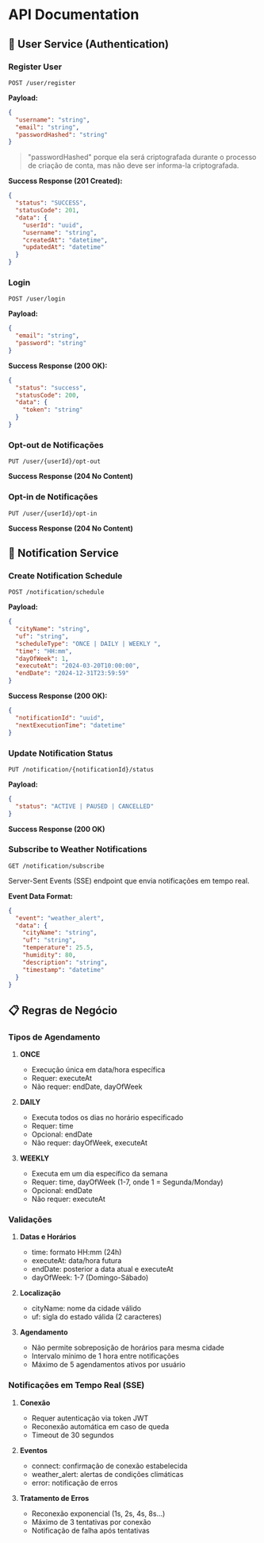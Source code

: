 # API Documentation

## 🔑 User Service (Authentication)

### Register User
```http
POST /user/register
```

**Payload:**
```json
{
  "username": "string",
  "email": "string",
  "passwordHashed": "string"
}
```

> "passwordHashed" porque ela será criptografada durante o processo de criação de conta, mas não deve ser informa-la criptografada.

**Success Response (201 Created):**
```json
{
  "status": "SUCCESS",
  "statusCode": 201,
  "data": {
    "userId": "uuid",
    "username": "string",
    "createdAt": "datetime",
    "updatedAt": "datetime"
  }
}
```

### Login
```http
POST /user/login
```

**Payload:**
```json
{
  "email": "string",
  "password": "string"
}
```

**Success Response (200 OK):**
```json
{
  "status": "success",
  "statusCode": 200,
  "data": {
    "token": "string"
  }
}
```

### Opt-out de Notificações
```http
PUT /user/{userId}/opt-out
```

**Success Response (204 No Content)**

### Opt-in de Notificações
```http
PUT /user/{userId}/opt-in
```

**Success Response (204 No Content)**

## 📅 Notification Service

### Create Notification Schedule
```http
POST /notification/schedule
```

**Payload:**
```json
{
  "cityName": "string",
  "uf": "string",
  "scheduleType": "ONCE | DAILY | WEEKLY ",
  "time": "HH:mm",
  "dayOfWeek": 1,
  "executeAt": "2024-03-20T10:00:00",
  "endDate": "2024-12-31T23:59:59"
}
```

**Success Response (200 OK):**
```json
{
  "notificationId": "uuid",
  "nextExecutionTime": "datetime"
}
```

### Update Notification Status
```http
PUT /notification/{notificationId}/status
```

**Payload:**
```json
{
  "status": "ACTIVE | PAUSED | CANCELLED"
}
```

**Success Response (200 OK)**

### Subscribe to Weather Notifications
```http
GET /notification/subscribe
```
Server-Sent Events (SSE) endpoint que envia notificações em tempo real.

**Event Data Format:**
```json
{
  "event": "weather_alert",
  "data": {
    "cityName": "string",
    "uf": "string",
    "temperature": 25.5,
    "humidity": 80,
    "description": "string",
    "timestamp": "datetime"
  }
}
```

## 📋 Regras de Negócio

### Tipos de Agendamento

1. **ONCE**
   - Execução única em data/hora específica
   - Requer: executeAt
   - Não requer: endDate, dayOfWeek

2. **DAILY**
   - Executa todos os dias no horário especificado
   - Requer: time
   - Opcional: endDate
   - Não requer: dayOfWeek, executeAt

3. **WEEKLY**
   - Executa em um dia específico da semana
   - Requer: time, dayOfWeek (1-7, onde 1 = Segunda/Monday)
   - Opcional: endDate
   - Não requer: executeAt

### Validações

1. **Datas e Horários**
   - time: formato HH:mm (24h)
   - executeAt: data/hora futura
   - endDate: posterior a data atual e executeAt
   - dayOfWeek: 1-7 (Domingo-Sábado)

2. **Localização**
   - cityName: nome da cidade válido
   - uf: sigla do estado válida (2 caracteres)

3. **Agendamento**
   - Não permite sobreposição de horários para mesma cidade
   - Intervalo mínimo de 1 hora entre notificações
   - Máximo de 5 agendamentos ativos por usuário

### Notificações em Tempo Real (SSE)

1. **Conexão**
   - Requer autenticação via token JWT
   - Reconexão automática em caso de queda
   - Timeout de 30 segundos

2. **Eventos**
   - connect: confirmação de conexão estabelecida
   - weather_alert: alertas de condições climáticas
   - error: notificação de erros

3. **Tratamento de Erros**
   - Reconexão exponencial (1s, 2s, 4s, 8s...)
   - Máximo de 3 tentativas por conexão
   - Notificação de falha após tentativas
